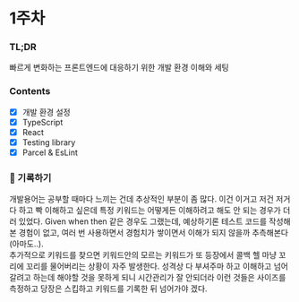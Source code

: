 # 1주차

### TL;DR
빠르게 변화하는 프론트엔드에 대응하기 위한 개발 환경 이해와 세팅 

### Contents
- [x] 개발 환경 설정
- [x] TypeScript
- [x] React
- [x] Testing library
- [x] Parcel & EsLint

### 📝 기록하기

개발용어는 공부할 때마다 느끼는 건데 추상적인 부분이 좀 많다. 이건 이거고 저건 저거다 하고 빡 이해하고 싶은데 특정 키워드는 어떻게든 이해하려고 해도 안 되는 경우가 더러 있었다. Given when then 같은 경우도 그랬는데, 예상하기론 테스트 코드를 작성해 본 경험이 없고, 여러 번 사용하면서 경험치가 쌓이면서 이해가 되지 않을까 추측해본다(아마도..).      
추가적으로 키워드를 찾으면 키워드안의 모르는 키워드가 또 등장에서 콜백 헬 마냥 꼬리에 꼬리를 물어버리는 상황이 자주 발생한다. 성격상 다 부셔주마 하고 이해하고 넘어갈려고 하는데 해야할 것을 못하게 되니 시간관리가 잘 안되더라 이런 것들은 사이즈를 측정하고 당장은 스킵하고 키워드를 기록한 뒤 넘어가야 겠다.